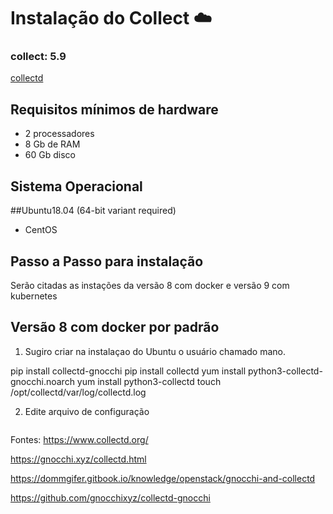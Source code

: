 # Instalação do Collect  :cloud:

### collect: 5.9
[collectd](https://www.collectd.org/)

## Requisitos mínimos de hardware
- 2 processadores
- 8 Gb de RAM
- 60 Gb disco

## Sistema Operacional
##Ubuntu18.04 (64-bit variant required)
- CentOS

## Passo a Passo para instalação
Serão citadas as instações da versão 8 com docker e versão 9 com kubernetes

## Versão 8 com docker por padrão

1) Sugiro criar na instalaçao do Ubuntu o usuário chamado mano.

pip install collectd-gnocchi
pip install collectd
yum install python3-collectd-gnocchi.noarch
yum install python3-collectd
touch /opt/collectd/var/log/collectd.log

2) Edite arquivo de configuração
```bashssssss
```

Fontes:
https://www.collectd.org/

https://gnocchi.xyz/collectd.html

https://dommgifer.gitbook.io/knowledge/openstack/gnocchi-and-collectd

https://github.com/gnocchixyz/collectd-gnocchi
